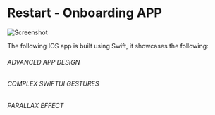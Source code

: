 # Restart - Onboarding APP

![Screenshot](https://ibb.co/5Bqkb5m)

The following IOS app is built using Swift, it showcases the following:

###### ADVANCED APP DESIGN
###### COMPLEX SWIFTUI GESTURES
###### PARALLAX EFFECT

